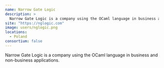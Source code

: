 ```yaml
---
name: Narrow Gate Logic
description: > 
  Narrow Gate Logic is a company using the OCaml language in business and non-business applications.
site: "https://nglogic.com"
image: users/nglogic.png
locations: 
  - Poland
consortium: false
---
```


Narrow Gate Logic is a company using the OCaml language in business and non-business applications.
